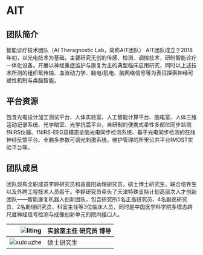 # **AIT**

## **团队简介**

智能诊疗技术团队（AI Theragnostic Lab，简称AIT团队）
AIT团队成立于2018年初，以光电技术为基础，主要研究无创的传感、检测、调控技术，研制智能诊疗一体化设备。开展以神经重症监护与康复为主的典型临床应用研究，同时以上述技术所测的组织氧传输、血液动力学、脑电/肌电、脑网络信号等为表征探索神经可塑性机制与类脑智能。

## **平台资源**

包含光电设计加工测试平台、人体实验室、人工智能计算平台、脑电室、人体三维运动记录系统、光学暗室、光学抗震平台，自研制的便携式柔性多部位同步监测fNIRS仪器、fNIRS-EEG双模态全脑光电同步检测系统、基于光电同步检测的在线神经反馈平台、全脑多参数可调光刺激系统，维护管理的所里公共平台fMOST实验平台等。

## **团队成员**

团队现有全职成员李婷研究员和高晨阳助理研究员，硕士博士研究生、联合培养生以及外聘工程技术人员若干。李婷研究员牵头了天津特殊支持计划高层次人才创新团队——智能康复机器人创新团队，包含研究所5名正高研究员、4名副高研究员、2名助理研究员、科室主任等3位临床人员，同时是中国医学科学院多模态跨尺度神经信号检测与成像创新单元的院内接口人。

|![liting](http://lab.chestn.com/People/image/liting.png)|实验室主任 研究员 博导|
|---------:|:-------------------------|
|![xulouzhe](http://lab.chestn.com/People/image/liting.png)|硕士研究生|
